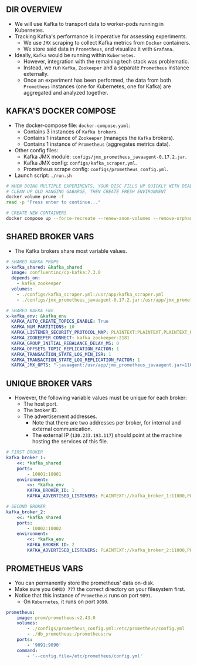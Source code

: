 ## DIR OVERVIEW

- We will use Kafka to transport data to worker-pods running in Kubernetes.
- Tracking Kafka's performance is imperative for assessing experiments.
    - We use `JMX` scraping to collect Kafka metrics from `Docker` containers.
    - We store said data in `Prometheus`, and visualize it with `Grafana`.
- Ideally, `Kafka` would be running within `Kubernetes`.
    - However, integration with the remaining tech stack was problematic.
    - Instead, we run `Kafka`, `Zookeeper` and a separate `Prometheus` instance externally.
    - Once an experiment has been performed, the data from both `Prometheus` instances (one for Kubernetes, one for Kafka) are aggregated and analyzed together.

## KAFKA'S DOCKER COMPOSE

- The docker-compose file: `docker-compose.yaml`:
    - Contains 3 instances of `Kafka brokers`.
    - Contains 1 instance of `Zookeeper` (manages the `Kafka` brokers).
    - Contains 1 instance of `Prometheus` (aggregates metrics data).
- Other config files:
    - Kafka JMX module: `configs/jmx_prometheus_javaagent-0.17.2.jar`.
    - Kafka JMX config: `configs/kafka_scraper.yml`.
    - Prometheus scrape config: `configs/prometheus_config.yml`.
- Launch script: `./run.sh`

```bash
# WHEN DOING MULTIPLE EXPERIMENTS, YOUR DISC FILLS UP QUICKLY WITH DEAD ARTIFACTS
# CLEAN UP OLD HANGING GABARGE, THEN CREATE FRESH ENVIRONMENT
docker volume prune -f
read -p "Press enter to continue..."

# CREATE NEW CONTAINERS
docker compose up --force-recreate --renew-anon-volumes --remove-orphans
```

## SHARED BROKER VARS

- The Kafka brokers share most variable values.

```yaml
# SHARED KAFKA PROPS
x-kafka_shared: &kafka_shared
  image: confluentinc/cp-kafka:7.3.0
  depends_on:
    - kafka_zookeeper
  volumes:
    - ./configs/kafka_scraper.yml:/usr/app/kafka_scraper.yml
    - ./configs/jmx_prometheus_javaagent-0.17.2.jar:/usr/app/jmx_prometheus_javaagent.jar
```

```yaml
# SHARED KAFKA ENV
x-kafka_env: &kafka_env
  KAFKA_AUTO_CREATE_TOPICS_ENABLE: True
  KAFKA_NUM_PARTITIONS: 10
  KAFKA_LISTENER_SECURITY_PROTOCOL_MAP: PLAINTEXT:PLAINTEXT,PLAINTEXT_HOST:PLAINTEXT
  KAFKA_ZOOKEEPER_CONNECT: kafka_zookeeper:2181
  KAFKA_GROUP_INITIAL_REBALANCE_DELAY_MS: 0
  KAFKA_OFFSETS_TOPIC_REPLICATION_FACTOR: 1
  KAFKA_TRANSACTION_STATE_LOG_MIN_ISR: 1
  KAFKA_TRANSACTION_STATE_LOG_REPLICATION_FACTOR: 1
  KAFKA_JMX_OPTS: "-javaagent:/usr/app/jmx_prometheus_javaagent.jar=11001:/usr/app/kafka_scraper.yml"
```

## UNIQUE BROKER VARS

- However, the following variable values must be unique for each broker:
    - The host port.
    - The broker ID.
    - The advertisement addresses.
        - Note that there are two addresses per broker, for internal and external communication.
        - The external IP (`130.233.193.117`) should point at the machine hosting the services of this file.

```yaml
# FIRST BROKER
kafka_broker_1:
    <<: *kafka_shared
    ports:
        - 10001:10001
    environment:
        <<: *kafka_env
        KAFKA_BROKER_ID: 1
        KAFKA_ADVERTISED_LISTENERS: PLAINTEXT://kafka_broker_1:11000,PLAINTEXT_HOST://130.233.193.117:10001
```

```yaml
# SECOND BROKER
kafka_broker_2:
    <<: *kafka_shared
    ports:
        - 10002:10002
    environment:
        <<: *kafka_env
        KAFKA_BROKER_ID: 2
        KAFKA_ADVERTISED_LISTENERS: PLAINTEXT://kafka_broker_2:11000,PLAINTEXT_HOST://130.233.193.117:10002
```

## PROMETHEUS VARS

- You can permanently store the prometheus' data on-disk.
- Make sure you `CHMOD 777` the correct directory on your filesystem first.
- Notice that this instance of `Prometheus` runs on port `9091`.
    - On `Kubernetes`, it runs on port `9090`.

```yaml
prometheus:
    image: prom/prometheus:v2.43.0
    volumes:
        - ./configs/prometheus_config.yml:/etc/prometheus/config.yml
        - ./db_prometheus:/prometheus:rw
    ports:
        - '9091:9090'
    command:
        - '--config.file=/etc/prometheus/config.yml'
```


<!-- - Scraping config: `configs/kafka_scraper.yml`.
- JMX module: `configs/jmx_prometheus_javaagent-0.17.2.jar`. -->

<!-- 
- Deploy cached (modified) files: `./01_cached_monitoring.sh`

```yaml
volumes:
    - ./configs/kafka_scraper.yml:/usr/app/kafka_scraper.yml
    - ./configs/jmx_prometheus_javaagent-0.17.2.jar:/usr/app/jmx_prometheus_javaagent.jar
```

- Generate fresh deployment files: `./01_fresh_monitoring.sh`

```bash
# CLONE THE PROMETHEUS & GRAFANA DEPLOYMENT FILES FROM REPO
git clone --depth 1 https://github.com/prometheus-operator/kube-prometheus
```

```bash
kubectl apply --server-side -f kube-prometheus/manifests/setup
kubectl wait --for condition=Established --all CustomResourceDefinition --namespace=monitoring
kubectl apply -f kube-prometheus/manifests/
``` -->